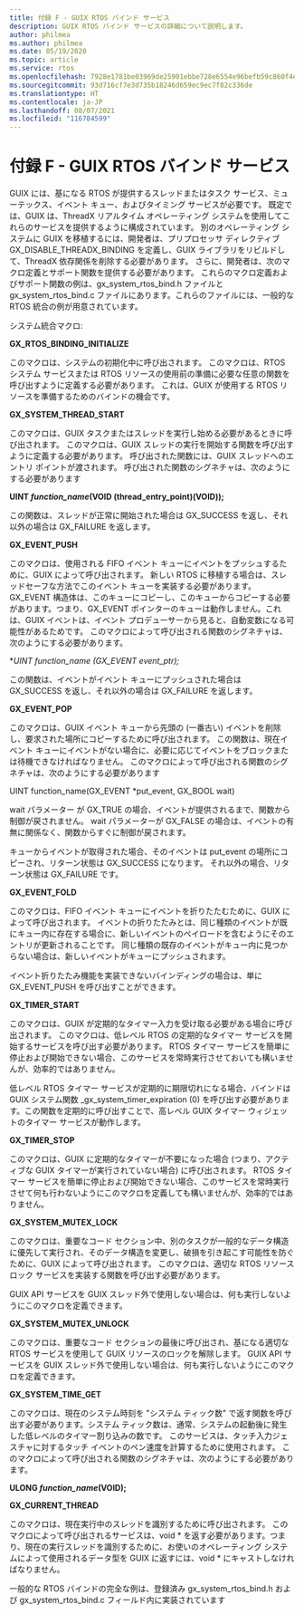 ```yaml
---
title: 付録 F - GUIX RTOS バインド サービス
description: GUIX RTOS バインド サービスの詳細について説明します。
author: philmea
ms.author: philmea
ms.date: 05/19/2020
ms.topic: article
ms.service: rtos
ms.openlocfilehash: 7928e1781be03969de25901ebbe728e6554e96befb59c860f4ea53663c28932d
ms.sourcegitcommit: 93d716cf7e3d735b18246d659ec9ec7f82c336de
ms.translationtype: HT
ms.contentlocale: ja-JP
ms.lasthandoff: 08/07/2021
ms.locfileid: "116784599"
---
```

# <a name="appendix-f---guix-rtos-binding-services"></a>付録 F - GUIX RTOS バインド サービス

GUIX には、基になる RTOS が提供するスレッドまたはタスク サービス、ミューテックス、イベント キュー、およびタイミング サービスが必要です。 既定では、GUIX は、ThreadX リアルタイム オペレーティング システムを使用してこれらのサービスを提供するように構成されています。 別のオペレーティング システムに GUIX を移植するには、開発者は、プリプロセッサ ディレクティブ GX_DISABLE_THREADX_BINDING を定義し、GUIX ライブラリをリビルドして、ThreadX 依存関係を削除する必要があります。 さらに、開発者は、次のマクロ定義とサポート関数を提供する必要があります。 これらのマクロ定義およびサポート関数の例は、gx_system_rtos_bind.h ファイルと gx_system_rtos_bind.c ファイルにあります。これらのファイルには、一般的な RTOS 統合の例が用意されています。

システム統合マクロ:

**GX_RTOS_BINDING_INITIALIZE**

このマクロは、システムの初期化中に呼び出されます。 このマクロは、RTOS システム サービスまたは RTOS リソースの使用前の準備に必要な任意の関数を呼び出すように定義する必要があります。 これは、GUIX が使用する RTOS リソースを準備するためのバインドの機会です。

**GX_SYSTEM_THREAD_START**

このマクロは、GUIX タスクまたはスレッドを実行し始める必要があるときに呼び出されます。 このマクロは、GUIX スレッドの実行を開始する関数を呼び出すように定義する必要があります。 呼び出された関数には、GUIX スレッドへのエントリ ポイントが渡されます。 呼び出された関数のシグネチャは、次のようにする必要があります

**UINT *function_name*(VOID (thread_entry_point)(VOID));**

この関数は、スレッドが正常に開始された場合は GX_SUCCESS を返し、それ以外の場合は GX_FAILURE を返します。

**GX_EVENT_PUSH**

このマクロは、使用される FIFO イベント キューにイベントをプッシュするために、GUIX によって呼び出されます。 新しい RTOS に移植する場合は、スレッドセーフな方法でこのイベント キューを実装する必要があります。 GX_EVENT 構造体は、このキューにコピーし、このキューからコピーする必要があります。つまり、GX_EVENT ポインターのキューは動作しません。これは、GUIX イベントは、イベント プロデューサーから見ると、自動変数になる可能性があるためです。 このマクロによって呼び出される関数のシグネチャは、次のようにする必要があります。

**UINT *function_name* (GX_EVENT *event_ptr);**

この関数は、イベントがイベント キューにプッシュされた場合は GX_SUCCESS を返し、それ以外の場合は GX_FAILURE を返します。

**GX_EVENT_POP**

このマクロは、GUIX イベント キューから先頭の (一番古い) イベントを削除し、要求された場所にコピーするために呼び出されます。 この関数は、現在イベント キューにイベントがない場合に、必要に応じてイベントをブロックまたは待機できなければなりません。 このマクロによって呼び出される関数のシグネチャは、次のようにする必要があります

UINT function_name(GX_EVENT *put_event, GX_BOOL wait)

wait パラメーター が GX_TRUE の場合、イベントが提供されるまで、関数から制御が戻されません。 wait パラメーターが GX_FALSE の場合は、イベントの有無に関係なく、関数からすぐに制御が戻されます。

キューからイベントが取得された場合、そのイベントは put_event の場所にコピーされ、リターン状態は GX_SUCCESS になります。 それ以外の場合、リターン状態は GX_FAILURE です。

**GX_EVENT_FOLD**

このマクロは、FIFO イベント キューにイベントを折りたたむために、GUIX によって呼び出されます。 イベントの折りたたみとは、同じ種類のイベントが既にキュー内に存在する場合に、新しいイベントのペイロードを含むようにそのエントリが更新されることです。 同じ種類の既存のイベントがキュー内に見つからない場合は、新しいイベントがキューにプッシュされます。 

イベント折りたたみ機能を実装できないバインディングの場合は、単に GX_EVENT_PUSH を呼び出すことができます。

**GX_TIMER_START**

このマクロは、GUIX が定期的なタイマー入力を受け取る必要がある場合に呼び出されます。 このマクロは、低レベル RTOS の定期的なタイマー サービスを開始するサービスを呼び出す必要があります。 RTOS タイマー サービスを簡単に停止および開始できない場合、このサービスを常時実行させておいても構いませんが、効率的ではありません。

低レベル RTOS タイマー サービスが定期的に期限切れになる場合、バインドは GUIX システム関数 _gx_system_timer_expiration (0) を呼び出す必要があります。この関数を定期的に呼び出すことで、高レベル GUIX タイマー ウィジェットのタイマー サービスが動作します。

**GX_TIMER_STOP**

このマクロは、GUIX に定期的なタイマーが不要になった場合 (つまり、アクティブな GUIX タイマーが実行されていない場合) に呼び出されます。 RTOS タイマー サービスを簡単に停止および開始できない場合、このサービスを常時実行させて何も行わないようにこのマクロを定義しても構いませんが、効率的ではありません。

**GX_SYSTEM_MUTEX_LOCK**

このマクロは、重要なコード セクション中、別のタスクが一般的なデータ構造に優先して実行され、そのデータ構造を変更し、破損を引き起こす可能性を防ぐために、GUIX によって呼び出されます。 このマクロは、適切な RTOS リソース ロック サービスを実装する関数を呼び出す必要があります。

GUIX API サービスを GUIX スレッド外で使用しない場合は、何も実行しないようにこのマクロを定義できます。

**GX_SYSTEM_MUTEX_UNLOCK**

このマクロは、重要なコード セクションの最後に呼び出され、基になる適切な RTOS サービスを使用して GUIX リソースのロックを解除します。 GUIX API サービスを GUIX スレッド外で使用しない場合は、何も実行しないようにこのマクロを定義できます。

**GX_SYSTEM_TIME_GET**

このマクロは、現在のシステム時刻を "システム ティック数" で返す関数を呼び出す必要があります。システム ティック数は、通常、システムの起動後に発生した低レベルのタイマー割り込みの数です。 このサービスは、タッチ入力ジェスチャに対するタッチ イベントのペン速度を計算するために使用されます。 このマクロによって呼び出される関数のシグネチャは、次のようにする必要があります。

**ULONG *function_name*(VOID);**

**GX_CURRENT_THREAD**

このマクロは、現在実行中のスレッドを識別するために呼び出されます。 このマクロによって呼び出されるサービスは、void * を返す必要があります。つまり、現在の実行スレッドを識別するために、お使いのオペレーティング システムによって使用されるデータ型を GUIX に返すには、void * にキャストしなければなりません。

一般的な RTOS バインドの完全な例は、登録済み gx_system_rtos_bind.h および gx_system_rtos_bind.c フィールド内に実装されています